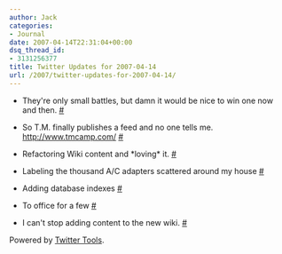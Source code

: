 ```yaml
---
author: Jack
categories:
- Journal
date: 2007-04-14T22:31:04+00:00
dsq_thread_id:
- 3131256377
title: Twitter Updates for 2007-04-14
url: /2007/twitter-updates-for-2007-04-14/
---
```


<ul class="aktt_tweet_digest">
  <li>
    They're only small battles, but damn it would be nice to win one now and then. <a href="http://twitter.com/jackbaty/statuses/27543551">#</a>
  </li>
  <p>
  </p>
  
  <li>
    So T.M. finally publishes a feed and no one tells me. <a href="http://www.tmcamp.com/" rel="nofollow">http://www.tmcamp.com/</a> <a href="http://twitter.com/jackbaty/statuses/27853691">#</a>
  </li>
  <p>
  </p>
  
  <li>
    Refactoring Wiki content and *loving* it. <a href="http://twitter.com/jackbaty/statuses/27987241">#</a>
  </li>
  <p>
  </p>
  
  <li>
    Labeling the thousand A/C adapters scattered around my house <a href="http://twitter.com/jackbaty/statuses/28022501">#</a>
  </li>
  <p>
  </p>
  
  <li>
    Adding database indexes <a href="http://twitter.com/jackbaty/statuses/28060891">#</a>
  </li>
  <p>
  </p>
  
  <li>
    To office for a few <a href="http://twitter.com/jackbaty/statuses/28106831">#</a>
  </li>
  <p>
  </p>
  
  <li>
    I can't stop adding content to the new wiki. <a href="http://twitter.com/jackbaty/statuses/28239501">#</a>
  </li>
</ul>

<p class="aktt_credit">
  Powered by <a href="http://alexking.org/projects/wordpress">Twitter Tools</a>.
</p>